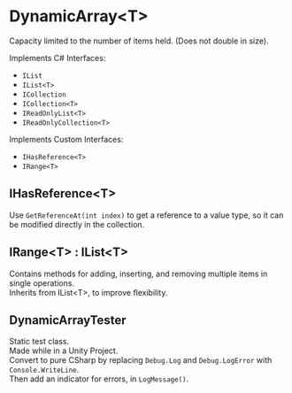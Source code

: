 # DynamicArray<T\>
Capacity limited to the number of items held. (Does not double in size).  

Implements C# Interfaces: 
- `IList`
- `IList<T>`
- `ICollection`
- `ICollection<T>`
- `IReadOnlyList<T>`
- `IReadOnlyCollection<T>`

Implements Custom Interfaces:
- `IHasReference<T>`
- `IRange<T>`

## IHasReference<T\>
Use `GetReferenceAt(int index)` to get a reference to a value type, so it can be modified directly in the collection. 

## IRange<T\> : IList<T\>
Contains methods for adding, inserting, and removing multiple items in single operations.  
Inherits from IList<T\>, to improve flexibility. 

## DynamicArrayTester
Static test class.  
Made while in a Unity Project.  
Convert to pure CSharp by replacing `Debug.Log` and `Debug.LogError` with `Console.WriteLine`.  
Then add an indicator for errors, in `LogMessage()`.
